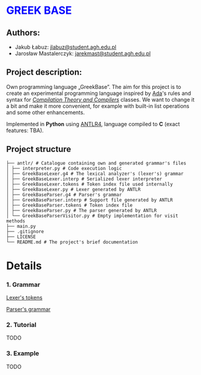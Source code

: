 # <span style="color:blue"> GREEK BASE </span>
## Authors:
* Jakub Łabuz: [jlabuz@student.agh.edu.pl](mailto:jlabuz@student.agh.edu.pl)
* Jarosław Mastalerczyk: [jarekmast@student.agh.edu.pl](mailto:jarekmast@student.agh.edu.pl)

## Project description:
Own programming language „GreekBase”.
The aim for this project is to create an experimental programming language inspired by [Ada](https://www.adacore.com/about-ada)'s rules and syntax for [*Compilation Theory and Compilers*](https://sylabusy.agh.edu.pl/pl/1/2/19/1/4/16/140#nav-tab-10) classes. We want to change it a bit and make it more convenient, for example with built-in list operations and some other enhancements.

Implemented in **Python** using [ANTLR4](https://www.antlr.org), language compiled to **C** (exact features: TBA).

## Project structure
```
├── antlr/ # Catalogue containing own and generated grammar's files
│ ├── interpreter.py # Code execution logic
│ ├── GreekBaseLexer.g4 # The lexical analyzer's (lexer's) grammar
│ ├── GreekBaseLexer.interp # Serialized lexer interpreter
│ ├── GreekBaseLexer.tokens # Token index file used internally
│ ├── GreekBaseLexer.py # Lexer generated by ANTLR
│ ├── GreekBaseParser.g4 # Parser's grammar
│ ├── GreekBaseParser.interp # Support file generated by ANTLR
│ ├── GreekBaseParser.tokens # Token index file
│ ├── GreekBaseParser.py # The parser generated by ANTLR
│ └── GreekBaseParserVisitor.py # Empty implementation for visit methods
├── main.py
├── .gitignore 
├── LICENSE 
└── README.md # The project's brief documentation 
```

# Details

### 1. Grammar
[Lexer's tokens](antlr/GreekBaseLexer.g4)

[Parser's grammar](antlr/GreekBaseParser.g4)

### 2. Tutorial
TODO

### 3. Example
TODO